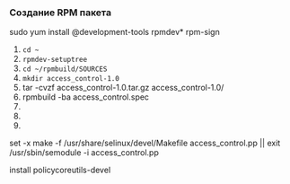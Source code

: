 ### Создание RPM пакета
sudo yum install @development-tools rpmdev* rpm-sign
1. `cd ~`
2. `rpmdev-setuptree`
3. `cd ~/rpmbuild/SOURCES`
4. `mkdir access_control-1.0`
5. tar -cvzf access_control-1.0.tar.gz access_control-1.0/
6. rpmbuild -ba access_control.spec
7. 
8. 
9. 
set -x
make -f /usr/share/selinux/devel/Makefile access_control.pp || exit
/usr/sbin/semodule -i access_control.pp

install policycoreutils-devel
### 
